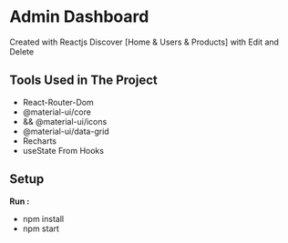 # Admin Dashboard

Created with Reactjs Discover [Home & Users & Products] with Edit and Delete

## Tools Used in The Project

- React-Router-Dom
- @material-ui/core
- && @material-ui/icons
- @material-ui/data-grid
- Recharts
- useState From Hooks

## Setup

**Run :**

- npm install
- npm start
